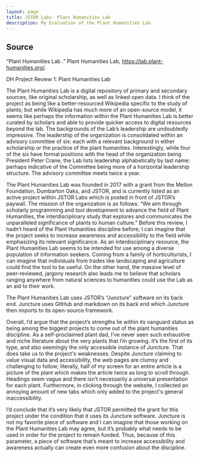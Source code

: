 ```yaml
---
layout: page
title: JSTOR Labs- Plant Humanities Lab
description: My Evaluation of the Plant Humanities Lab
---
```


## Source
“Plant Humanities Lab .” Plant Humanities Lab, https://lab.plant-humanities.org/. 

DH Project Review 1: Plant Humanities Lab

The Plant Humanities Lab is a digital repository of primary and secondary sources, like original scholarship, as well as linked open data. I think of the project as being like a better-resourced Wikipedia specific to the study of plants; but while Wikipedia has much more of an open-source model, it seems like perhaps the information within the Plant Humanities Lab is better curated by scholars and able to provide quicker access to digital resources beyond the lab.
The backgrounds of the Lab’s leadership are undoubtedly impressive. The leadership of the organization is consolidated within an advisory committee of six: each with a relevant background in either scholarship or the practice of the plant humanities. Interestingly, while four of the six have formal positions with the head of the organization being President Peter Crane, the Lab lists leadership alphabetically by last name: perhaps indicative of the Committee being more of a horizontal leadership structure. The advisory committee meets twice a year. 

The Plant Humanities Lab was founded in 2017 with a grant from the Mellon Foundation, Dumbarton Oaks, and JSTOR, and is currently listed as an active project within JSTOR Labs which is posted in front of JSTOR’s paywall. The mission of the organization is as follows: “We aim through scholarly programming and tool development to advance the field of Plant Humanities, the interdisciplinary study that explores and communicates the unparalleled significance of plants to human culture.” Before this review, I hadn’t heard of the Plant Humanities discipline before; I can imagine that the project seeks to increase awareness and accessibility to the field while emphasizing its relevant significance. 
As an interdisciplinary resource, the Plant Humanities Lab seems to be intended for use among a diverse population of information seekers. Coming from a family of horticulturists, I can imagine that individuals from trades like landscaping and agriculture could find the tool to be useful. On the other hand, the massive level of peer-reviewed, jargony research also leads me to believe that scholars ranging anywhere from natural sciences to humanities could use the Lab as an aid to their work. 

The Plant Humanities Lab uses JSTOR’s “Juncture” software on its back end. Juncture uses GitHub and markdown on its back end which Juncture then imports to its open-source framework. 

Overall, I’d argue that the project’s strengths lie within its vanguard status as being among the biggest projects to come out of the plant humanities discipline. As a self-proclaimed plant dad, I’ve never seen such exhaustive and niche literature about the very plants that I’m growing. It’s the first of its type, and also seemingly the only accessible instance of Juncture. 
That does take us to the project's weaknesses. Despite Juncture claiming to value visual data and accessibility, the web pages are clumsy and challenging to follow; literally, half of my screen for an entire article is a picture of the plant which makes the article twice as long to scroll through. Headings seem vague and there isn’t necessarily a universal presentation for each plant. Furthermore, in clicking through the website, I collected an annoying amount of new tabs which only added to the project's general inaccessibility. 

I’d conclude that it’s very likely that JSTOR permitted the grant for this project under the condition that it uses its Juncture software. Juncture is not my favorite piece of software and I can imagine that those working on the Plant Humanities Lab may agree, but it’s probably what needs to be used in order for the project to remain funded. Thus, because of this parameter, a piece of software that’s meant to increase accessibility and awareness actually can create even more confusion about the discipline. 